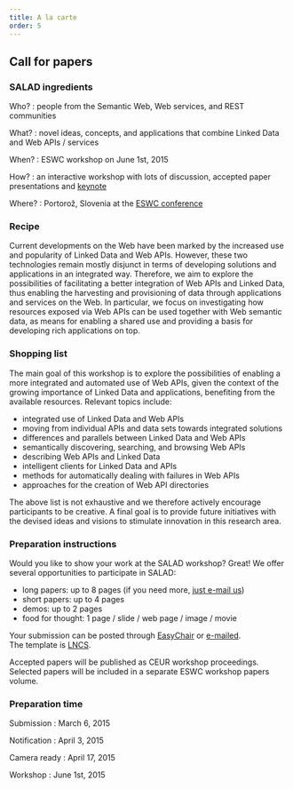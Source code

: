 ```yaml
---
title: A la carte
order: 5
---
```


## Call for papers

### SALAD ingredients

Who?
: people from the Semantic Web, Web services, and REST communities

What?
: novel ideas, concepts, and applications that combine Linked Data and Web APIs / services

When?
: ESWC workshop on June 1st, 2015

How?
: an interactive workshop with lots of discussion, accepted paper presentations and [keynote](/aperitif/)

Where?
: Portorož, Slovenia at the [ESWC conference](http://2015.eswc-conferences.org/)

### Recipe
Current developments on the Web have been marked by the increased use and popularity of Linked Data and Web APIs. However, these two technologies remain mostly disjunct in terms of developing solutions and applications in an integrated way. Therefore, we aim to explore the possibilities of facilitating a better integration of Web APIs and Linked Data, thus enabling the harvesting and provisioning of data through applications and services on the Web. In particular, we focus on investigating how resources exposed via Web APIs can be used together with Web semantic data, as means for enabling a shared use and providing a basis for developing rich applications on top.

### Shopping list
The main goal of this workshop is to explore the possibilities of enabling a more integrated and automated use of Web APIs, given the context of the growing importance of Linked Data and applications, benefiting from the available resources. Relevant topics include:

  - integrated use of Linked Data and Web APIs
  - moving from individual APIs and data sets towards integrated solutions
  - differences and parallels between Linked Data and Web APIs
  - semantically discovering, searching, and browsing Web APIs
  - describing Web APIs and Linked Data
  - intelligent clients for Linked Data and APIs
  - methods for automatically dealing with failures in Web APIs
  - approaches for the creation of Web API directories

The above list is not exhaustive and we therefore actively encourage participants to be creative.
A final goal is to provide future initiatives with the devised ideas and visions to stimulate innovation in this research area.

### Preparation instructions
Would you like to show your work at the SALAD workshop? Great!
We offer several opportunities to participate in SALAD:

- long papers: up to 8 pages (if you need more, [just e-mail us](mailto:eswcsalad2013@gmail.com))
- short papers: up to 4 pages
- demos: up to 2 pages
- food for thought: 1 page / slide / web page / image / movie

Your submission can be posted through [EasyChair](https://www.easychair.org/conferences/?conf=salad2015) or [e-mailed](mailto:eswcsalad2013@gmail.com).
<br>
The template is [LNCS](http://www.springer.com/computer/lncs?SGWID=0-164-6-793341-0).

Accepted papers will be published as CEUR workshop proceedings. Selected papers will be included in a separate ESWC workshop papers volume.

### Preparation time
Submission
: March 6, 2015

Notification
: April 3, 2015

Camera ready
: April 17, 2015

Workshop
: June 1st, 2015
